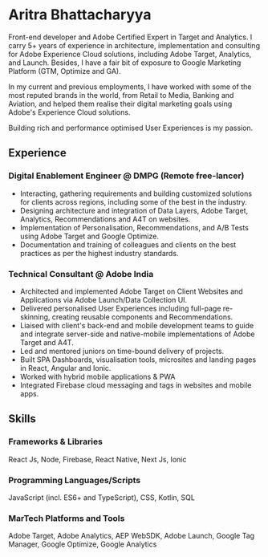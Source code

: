 # Aritra Bhattacharyya

Front-end developer and Adobe Certified Expert in Target and Analytics. I carry 5+ years of experience in architecture, implementation and consulting for Adobe Experience Cloud solutions, including Adobe Target, Analytics, and Launch. Besides, I have a fair bit of exposure to Google Marketing Platform (GTM, Optimize and GA).

In my current and previous employments, I have worked with some of the most reputed brands in the world, from Retail to Media, Banking and Aviation, and helped them realise their digital marketing goals using Adobe's Experience Cloud solutions. 

Building rich and performance optimised User Experiences is my passion. 


## Experience

### Digital Enablement Engineer @ DMPG (Remote free-lancer)
- Interacting, gathering requirements and building customized solutions for clients across regions, including some of the best in the industry.
- Designing architecture and integration of Data Layers, Adobe Target, Analytics, Recommendations and A4T on websites.
- Implementation of Personalisation, Recommendations, and A/B Tests using Adobe Target and Google Optimize.
- Documentation and training of colleagues and clients on the best practices as per the highest industry standards.


### Technical Consultant @ Adobe India
- Architected and implemented Adobe Target on Client Websites and Applications via Adobe Launch/Data Collection UI.
- Delivered personalised User Experiences including full-page re-skinning, creating reusable components and Recommendations. 
- Liaised with client's back-end and mobile development teams to guide and integrate server-side and native-mobile implementations of Adobe Target and A4T.
- Led and mentored juniors on time-bound delivery of projects.
- Built SPA Dashboards, visualisation tools, microsites and landing pages in React, Angular and Ionic.
- Worked with hybrid mobile applications & PWA
- Integrated Firebase cloud messaging and tags in websites and mobile apps.

## Skills

### Frameworks & Libraries
React Js, Node, Firebase, React Native, Next Js, Ionic
### Programming Languages/Scripts
JavaScript (incl. ES6+ and TypeScript), CSS, Kotlin, SQL
### MarTech Platforms and Tools
Adobe Target, Adobe Analytics, AEP WebSDK, Adobe Launch, Google Tag Manager, Google Optimize, Google Analytics


